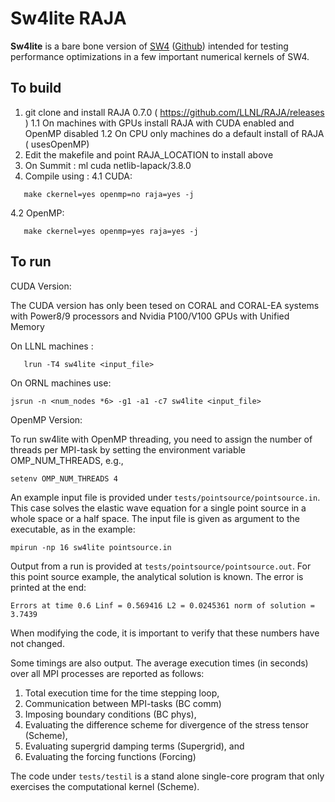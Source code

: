 # Sw4lite RAJA
**Sw4lite** is a bare bone version of [SW4](https://geodynamics.org/cig/software/sw4) ([Github](https://github.com/geodynamics/sw4)) intended for testing performance optimizations in a few
important numerical kernels of SW4.

To build
--------
1. git clone and install  RAJA 0.7.0 ( https://github.com/LLNL/RAJA/releases )
   1.1 On machines with GPUs install RAJA with CUDA enabled and OpenMP disabled
   1.2 On CPU only machines do a default install of RAJA ( usesOpenMP)
2. Edit the makefile and point RAJA_LOCATION to install above
3. On Summit : ml cuda netlib-lapack/3.8.0
4. Compile using : 
   4.1 CUDA:  
```
   make ckernel=yes openmp=no raja=yes -j
```
   4.2 OpenMP: 
```
   make ckernel=yes openmp=yes raja=yes -j 
```


To run
------

CUDA Version:

The CUDA version has only been tesed on CORAL and CORAL-EA systems with Power8/9 processors and Nvidia P100/V100 GPUs
with Unified Memory

On LLNL machines :
```
   lrun -T4 sw4lite <input_file>
```
On ORNL machines use: 
```
jsrun -n <num_nodes *6> -g1 -a1 -c7 sw4lite <input_file>
```

OpenMP Version:

To run sw4lite with OpenMP threading, you need to assign the number of threads per
MPI-task by setting the environment variable OMP_NUM_THREADS, e.g.,
```
setenv OMP_NUM_THREADS 4
```
An example input file is provided under `tests/pointsource/pointsource.in`. This case solves the
elastic wave equation for a single point source in a whole space or a half space. The input file is
given as argument to the executable, as in the example:
```
mpirun -np 16 sw4lite pointsource.in
```
Output from a run is provided at `tests/pointsource/pointsource.out`.
For this point source example, the analytical solution is known. The error is printed at the end:
```
Errors at time 0.6 Linf = 0.569416 L2 = 0.0245361 norm of solution = 3.7439
```
When modifying the code, it is important to verify that these numbers have not changed.

Some timings are also output. The average execution times (in seconds) over all MPI processes are reported as follows:
1. Total execution time for the time stepping loop,
2. Communication between MPI-tasks (BC comm)
3. Imposing boundary conditions (BC phys),
4. Evaluating the difference scheme for divergence of the stress tensor (Scheme),
5. Evaluating supergrid damping terms (Supergrid), and
6. Evaluating the forcing functions (Forcing)

The code under `tests/testil` is a stand alone single-core program that only exercises the computational kernel (Scheme).
